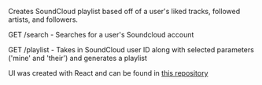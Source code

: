 Creates SoundCloud playlist based off of a user's liked tracks, followed artists, and followers.

GET /search - Searches for a user's Soundcloud account

GET /playlist - Takes in SoundCloud user ID along with selected parameters ('mine' and 'their') and generates a playlist

UI was created with React and can be found in [this repository](https://github.com/DillonThornberry/sc-playlist-generator-frontend)
